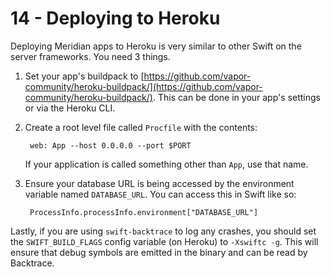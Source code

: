 # 14 - Deploying to Heroku

Deploying Meridian apps to Heroku is very similar to other Swift on the server frameworks. You need 3 things.

1. Set your app's buildpack to [https://github.com/vapor-community/heroku-buildpack/](https://github.com/vapor-community/heroku-buildpack/). This can be done in your app's settings or via the Heroku CLI.
2. Create a root level file called `Procfile` with the contents:

        web: App --host 0.0.0.0 --port $PORT
    
    If your application is called something other than `App`, use that name. 
3. Ensure your database URL is being accessed by the environment variable named `DATABASE_URL`. You can access this in Swift like so:

        ProcessInfo.processInfo.environment["DATABASE_URL"]

Lastly, if you are using `swift-backtrace` to log any crashes, you should set the `SWIFT_BUILD_FLAGS` config variable (on Heroku) to `-Xswiftc -g`. This will ensure that debug symbols are emitted in the binary and can be read by Backtrace.
